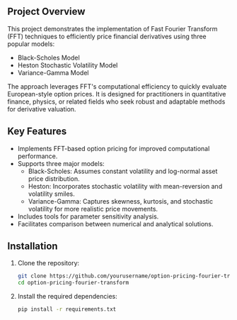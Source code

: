 
## Project Overview
This project demonstrates the implementation of Fast Fourier Transform (FFT) techniques to efficiently price financial derivatives using three popular models:

- Black-Scholes Model
- Heston Stochastic Volatility Model
- Variance-Gamma Model

The approach leverages FFT's computational efficiency to quickly evaluate European-style option prices. It is designed for practitioners in quantitative finance, physics, or related fields who seek robust and adaptable methods for derivative valuation.

## Key Features
- Implements FFT-based option pricing for improved computational performance.
- Supports three major models:
    - Black-Scholes: Assumes constant volatility and log-normal asset price distribution.
    - Heston: Incorporates stochastic volatility with mean-reversion and volatility smiles.
    - Variance-Gamma: Captures skewness, kurtosis, and stochastic volatility for more realistic price movements.
- Includes tools for parameter sensitivity analysis.
- Facilitates comparison between numerical and analytical solutions.


## Installation

1. Clone the repository:
    ```sh
    git clone https://github.com/yourusername/option-pricing-fourier-transform.git
    cd option-pricing-fourier-transform
    ```

2. Install the required dependencies:
    ```sh
    pip install -r requirements.txt
    ```

